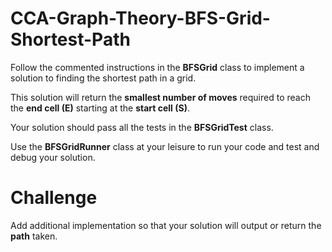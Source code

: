 # CCA-Graph-Theory-BFS-Grid-Shortest-Path

Follow the commented instructions in the <b>BFSGrid</b> class to implement a solution to finding the shortest path in a grid. 

This solution will return the <b>smallest number of moves</b> required to reach the <b>end cell (E)</b> starting at the <b>start cell (S)</b>. 

Your solution should pass all the tests in the <b>BFSGridTest</b> class. 

Use the <b>BFSGridRunner</b> class at your leisure to run your code and test and debug your solution. 

# Challenge 
Add additional implementation so that your solution will output or return the <b>path</b> taken.
